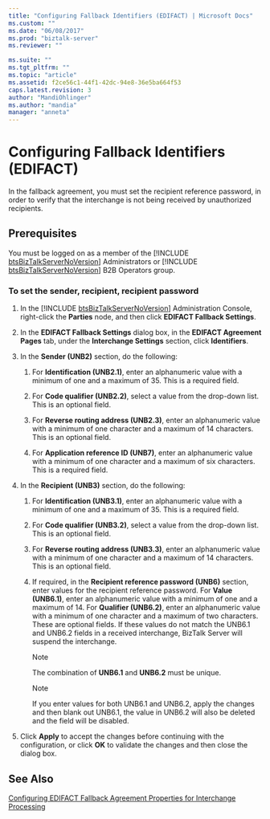 ```yaml
---
title: "Configuring Fallback Identifiers (EDIFACT) | Microsoft Docs"
ms.custom: ""
ms.date: "06/08/2017"
ms.prod: "biztalk-server"
ms.reviewer: ""

ms.suite: ""
ms.tgt_pltfrm: ""
ms.topic: "article"
ms.assetid: f2ce56c1-44f1-42dc-94e8-36e5ba664f53
caps.latest.revision: 3
author: "MandiOhlinger"
ms.author: "mandia"
manager: "anneta"
---
```

# Configuring Fallback Identifiers (EDIFACT)
In the fallback agreement, you must set the recipient reference password, in order to verify that the interchange is not being received by unauthorized recipients.  
  
## Prerequisites  
 You must be logged on as a member of the [!INCLUDE [btsBizTalkServerNoVersion](../includes/btsbiztalkservernoversion-md.md)] Administrators or [!INCLUDE [btsBizTalkServerNoVersion](../includes/btsbiztalkservernoversion-md.md)] B2B Operators group.  
  
### To set the sender, recipient, recipient password  
  
1. In the [!INCLUDE [btsBizTalkServerNoVersion](../includes/btsbiztalkservernoversion-md.md)] Administration Console, right-click the <strong>Parties</strong> node, and then click <strong>EDIFACT Fallback Settings</strong>.  
  
2. In the **EDIFACT Fallback Settings** dialog box, in the **EDIFACT Agreement Pages** tab, under the **Interchange Settings** section, click **Identifiers**.  
  
3. In the **Sender (UNB2)** section, do the following:  
  
   1.  For **Identification (UNB2.1)**, enter an alphanumeric value with a minimum of one and a maximum of 35. This is a required field.  
  
   2.  For **Code qualifier (UNB2.2)**, select a value from the drop-down list. This is an optional field.  
  
   3.  For **Reverse routing address (UNB2.3)**, enter an alphanumeric value with a minimum of one character and a maximum of 14 characters. This is an optional field.  
  
   4.  For **Application reference ID (UNB7)**, enter an alphanumeric value with a minimum of one character and a maximum of six characters. This is a required field.  
  
4. In the **Recipient (UNB3)** section, do the following:  
  
   1.  For **Identification (UNB3.1)**, enter an alphanumeric value with a minimum of one and a maximum of 35. This is a required field.  
  
   2.  For **Code qualifier (UNB3.2)**, select a value from the drop-down list. This is an optional field.  
  
   3.  For **Reverse routing address (UNB3.3)**, enter an alphanumeric value with a minimum of one character and a maximum of 14 characters. This is an optional field.  
  
   4.  If required, in the **Recipient reference password (UNB6)** section, enter values for the recipient reference password. For **Value (UNB6.1)**, enter an alphanumeric value with a minimum of one and a maximum of 14. For **Qualifier (UNB6.2)**, enter an alphanumeric value with a minimum of one character and a maximum of two characters. These are optional fields. If these values do not match the UNB6.1 and UNB6.2 fields in a received interchange, BizTalk Server will suspend the interchange.  
  
       > [!NOTE]
       >  The combination of **UNB6.1** and **UNB6.2** must be unique.  
  
       > [!NOTE]
       >  If you enter values for both UNB6.1 and UNB6.2, apply the changes and then blank out UNB6.1, the value in UNB6.2 will also be deleted and the field will be disabled.  
  
5. Click **Apply** to accept the changes before continuing with the configuration, or click **OK** to validate the changes and then close the dialog box.  
  
## See Also  
 [Configuring EDIFACT Fallback Agreement Properties for Interchange Processing](../core/configuring-edifact-fallback-agreement-properties-for-interchange-processing.md)
